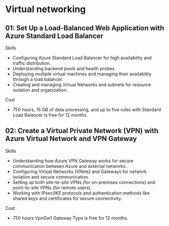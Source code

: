 # Virtual networking

## 01: Set Up a Load-Balanced Web Application with Azure Standard Load Balancer

Skills
* Configuring Azure Standard Load Balancer for high availability and traffic distribution.
* Understanding backend pools and health probes.
* Deploying multiple virtual machines and managing their availability through a load balancer.
* Creating and managing Virtual Networks and subnets for resource isolation and organization.

Cost
* 750 hours, 15 GB of data processing, and up to five rules with Standard Load Balancer is free for 12 months.

## 02: Create a Virtual Private Network (VPN) with Azure Virtual Network and VPN Gateway

Skills
* Understanding how Azure VPN Gateway works for secure communication between Azure and external networks.
* Configuring Virtual Networks (VNets) and Gateways for network isolation and secure communication.
* Setting up both site-to-site VPNs (for on-premises connections) and point-to-site VPNs (for remote users).
* Working with IPsec/IKE protocols and authentication methods like shared keys and certificates for secure connectivity.

Cost
* 750 hours VpnGw1 Gateway Type is free for 12 months.